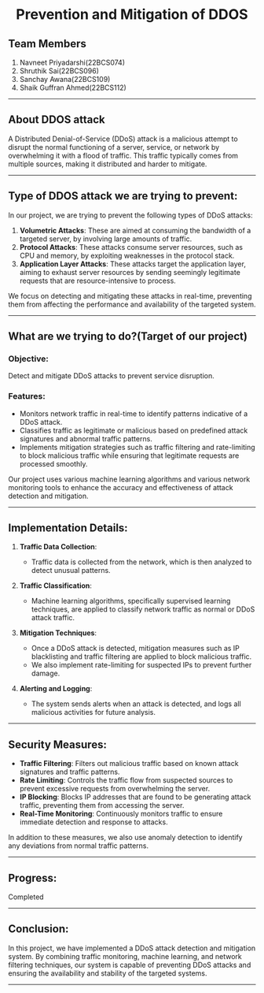 <h1 align="center">Prevention and Mitigation of DDOS</h1>
<h2>Team Members</h2>
<ol type="1"><li>Navneet Priyadarshi(22BCS074)</li><li>Shruthik Sai(22BCS096)</li><li>Sanchay Awana(22BCS109)</li><li>Shaik Guffran Ahmed(22BCS112)</li></ol>
<hr>
<h2>About DDOS attack</h2>
<p>A Distributed Denial-of-Service (DDoS) attack is a malicious attempt to disrupt the normal functioning of a server, service, or network by overwhelming it with a flood of traffic. This traffic typically comes from multiple sources, making it distributed and harder to mitigate.</p>
<hr>
<h2>Type of DDOS attack we are trying to prevent:</h2>
<p>
In our project, we are trying to prevent the following types of DDoS attacks:

1. <b>Volumetric Attacks</b>: These are aimed at consuming the bandwidth of a targeted server, by involving large amounts of traffic.
2. <b>Protocol Attacks</b>: These attacks consume server resources, such as CPU and memory, by exploiting weaknesses in the protocol stack.
3. <b>Application Layer Attacks</b>: These attacks target the application layer, aiming to exhaust server resources by sending seemingly legitimate requests that are resource-intensive to process.

We focus on detecting and mitigating these attacks in real-time, preventing them from affecting the performance and availability of the targeted system.</p>
<hr>
<h2>What are we trying to do?(Target of our project)</h2>
<p><h3>Objective:</h3>
Detect and mitigate DDoS attacks to prevent service disruption.
<h3>Features:</h3>
<ul><li>Monitors network traffic in real-time to identify patterns indicative of a DDoS attack.<br></li>
<li>Classifies traffic as legitimate or malicious based on predefined attack signatures and abnormal traffic patterns.<br></li>
<li>Implements mitigation strategies such as traffic filtering and rate-limiting to block malicious traffic while ensuring that legitimate requests are processed smoothly.</li>
</ul>
Our project uses various machine learning algorithms and various network monitoring tools to enhance the accuracy and effectiveness of attack detection and mitigation.
<hr>
<h2>Implementation Details:</h2>

1. <b>Traffic Data Collection</b>: 
   - Traffic data is collected from the network, which is then analyzed to detect unusual patterns.
   
2. <b>Traffic Classification</b>:
   - Machine learning algorithms, specifically supervised learning techniques, are applied to classify network traffic as normal or DDoS attack traffic.
   
3. <b>Mitigation Techniques</b>:
   - Once a DDoS attack is detected, mitigation measures such as IP blacklisting and traffic filtering are applied to block malicious traffic.
   - We also implement rate-limiting for suspected IPs to prevent further damage.
4. <b>Alerting and Logging</b>:
   - The system sends alerts when an attack is detected, and logs all malicious activities for future analysis.
<hr>
<h2>Security Measures:</h2>
<ul>
<li><b>Traffic Filtering</b>: Filters out malicious traffic based on known attack signatures and traffic patterns.<br></li>
<li><b>Rate Limiting</b>: Controls the traffic flow from suspected sources to prevent excessive requests from overwhelming the server.<br></li>
<li><b>IP Blocking</b>: Blocks IP addresses that are found to be generating attack traffic, preventing them from accessing the server.<br></li>
<li><b>Real-Time Monitoring</b>: Continuously monitors traffic to ensure immediate detection and response to attacks.<br></li>
</ul>
In addition to these measures, we also use anomaly detection to identify any deviations from normal traffic patterns.
  <hr>
<h2>Progress:</h2>
Completed 
<hr>
<h2>Conclusion:</h2>
In this project, we have implemented a DDoS attack detection and mitigation system. By combining traffic monitoring, machine learning, and network filtering techniques, our system is capable of preventing DDoS attacks and ensuring the availability and stability of the targeted systems.
<hr>
</p>

